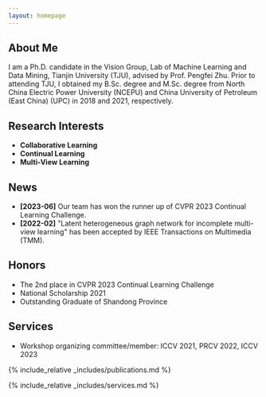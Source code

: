 ```yaml
---
layout: homepage
---
```


## About Me

I am a Ph.D. candidate in the Vision Group, Lab of Machine Learning and Data Mining, Tianjin University (TJU), advised by Prof. Pengfei Zhu. Prior to attending TJU, I obtained my B.Sc. degree and M.Sc. degree from North China Electric Power University (NCEPU) and China University of Petroleum (East China) (UPC) in 2018 and 2021, respectively.

## Research Interests

- **Collaborative Learning**
- **Continual Learning**
- **Multi-View Learning**
  
## News

- **[2023-06]** Our team has won the runner up of CVPR 2023 Continual Learning Challenge.
- **[2022-02]** "Latent heterogeneous graph network for incomplete multi-view learning" has been accepted by IEEE Transactions on Multimedia (TMM).

## Honors

- The 2nd place in CVPR 2023 Continual Learning Challenge
- National Scholarship 2021
- Outstanding Graduate of Shandong Province

## Services

- Workshop organizing committee/member: ICCV 2021, PRCV 2022, ICCV 2023

{% include_relative _includes/publications.md %}

{% include_relative _includes/services.md %}
